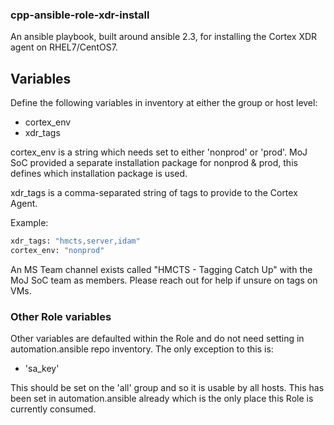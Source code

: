 ### cpp-ansible-role-xdr-install

An ansible playbook, built around ansible 2.3, for installing the Cortex XDR agent on RHEL7/CentOS7.

## Variables

Define the following variables in inventory at either the group or host level:

- cortex_env
- xdr_tags

cortex_env is a string which needs set to either 'nonprod' or 'prod'. MoJ SoC provided a separate installation package for nonprod & prod, this defines which installation package is used.

xdr_tags is a comma-separated string of tags to provide to the Cortex Agent.

Example:

```bash
xdr_tags: "hmcts,server,idam"
cortex_env: "nonprod"
```

An MS Team channel exists called "HMCTS - Tagging Catch Up" with the MoJ SoC team as members. Please reach out for help if unsure on tags on VMs.


### Other Role variables

Other variables are defaulted within the Role and do not need setting in automation.ansible repo inventory. 
The only exception to this is: 

- 'sa_key'

This should be set on the 'all' group and so it is usable by all hosts. This has been set in automation.ansible already which is the only place this Role is currently consumed.

